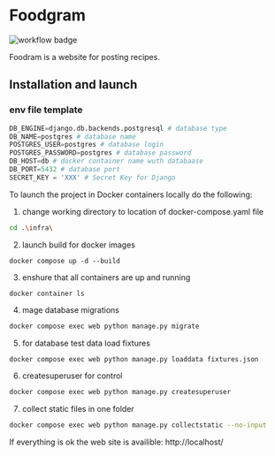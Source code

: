 # Foodgram
![workflow badge](https://github.com/botanikboy/foodgram-project-react/actions/workflows/main.yml/badge.svg)

Foodram is a website for posting recipes.

## Installation and launch

### env file template

```python
DB_ENGINE=django.db.backends.postgresql # database type
DB_NAME=postgres # database name
POSTGRES_USER=postgres # database login
POSTGRES_PASSWORD=postgres # database password
DB_HOST=db # docker container name wuth databaase
DB_PORT=5432 # database port
SECRET_KEY = 'XXX' # Secret Key for Django
```
To launch the project in Docker containers locally do the following:
1. change working directory to location of docker-compose.yaml file
```bash
cd .\infra\
```
2. launch build for docker images
```
docker compose up -d --build
```
3. enshure that all containers are up and running
```
docker container ls
```
4. mage database migrations
```bash
docker compose exec web python manage.py migrate
```
5. for database test data load fixtures
```bash
docker compose exec web python manage.py loaddata fixtures.json
```
6. createsuperuser for control
```bash
docker compose exec web python manage.py createsuperuser
```
7. collect static files in one folder
```bash
docker compose exec web python manage.py collectstatic --no-input
```
If everything is ok the web site is availible:
http://localhost/
